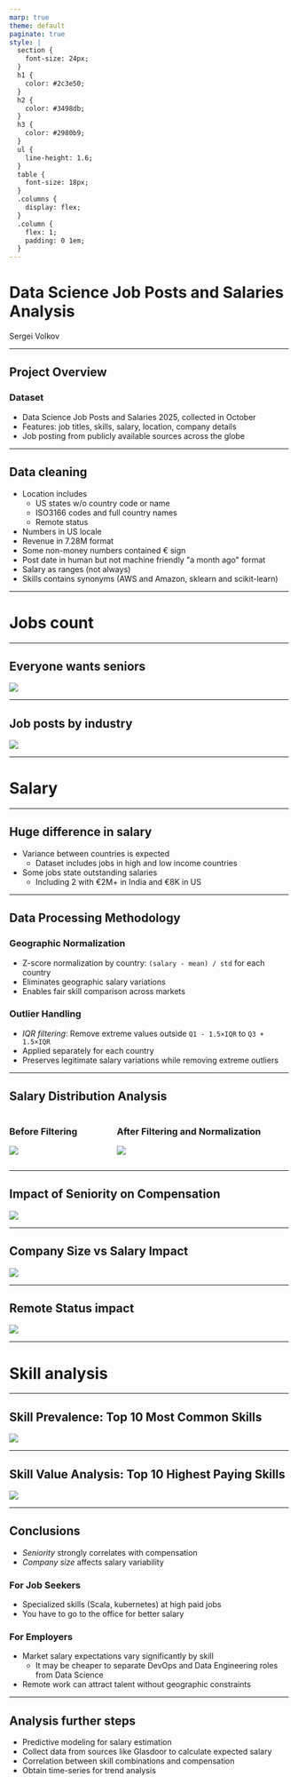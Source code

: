 ```yaml
---
marp: true
theme: default
paginate: true
style: |
  section {
    font-size: 24px;
  }
  h1 {
    color: #2c3e50;
  }
  h2 {
    color: #3498db;
  }
  h3 {
    color: #2980b9;
  }
  ul {
    line-height: 1.6;
  }
  table {
    font-size: 18px;
  }
  .columns {
    display: flex;
  }
  .column {
    flex: 1;
    padding: 0 1em;
  }
---
```


# Data Science Job Posts and Salaries Analysis

Sergei Volkov

---

## Project Overview

### Dataset

- Data Science Job Posts and Salaries 2025, collected in October
- Features: job titles, skills, salary, location, company details
- Job posting from publicly available sources across the globe

---

## Data cleaning

- Location includes
  - US states w/o country code or name
  - ISO3166 codes and full country names
  - Remote status
- Numbers in US locale
- Revenue in 7.28M format
- Some non-money numbers contained € sign
- Post date in human but not machine friendly "a month ago" format
- Salary as ranges (not always)
- Skills contains synonyms (AWS and Amazon, sklearn and scikit-learn)

---

# Jobs count

---

## Everyone wants seniors

![](./job_postings_by_seniority.png)

---

## Job posts by industry

![](./job_postings_by_industry.png)

---

# Salary

---

## Huge difference in salary

- Variance between countries is expected
  - Dataset includes jobs in high and low income countries
- Some jobs state outstanding salaries
  - Including 2 with €2M+ in India and €8K in US

---

## Data Processing Methodology

### Geographic Normalization
- Z-score normalization by country: `(salary - mean) / std` for each country
- Eliminates geographic salary variations
- Enables fair skill comparison across markets

### Outlier Handling
- *IQR filtering*: Remove extreme values outside `Q1 - 1.5×IQR` to `Q3 + 1.5×IQR`
- Applied separately for each country
- Preserves legitimate salary variations while removing extreme outliers

---

## Salary Distribution Analysis

<div class="columns">
<div class="column">

### Before Filtering
![](./salary_dist_before.png)

</div>
<div class="column">

### After Filtering and Normalization
![](./salary_dist_after.png)

</div>
</div>

---

## Impact of Seniority on Compensation

![](./salary_by_seniority.png)

---

## Company Size vs Salary Impact

![](./salary_by_company_size.png)

---

## Remote Status impact

![](./remote_vs_onsite_salary.png)

---

# Skill analysis

---

## Skill Prevalence: Top 10 Most Common Skills

![](./top_10_most_common_skills.png)

---

## Skill Value Analysis: Top 10 Highest Paying Skills

![](./top_10_highest_paying_skills.png)

---

## Conclusions

- *Seniority* strongly correlates with compensation
- *Company size* affects salary variability

### For Job Seekers

- Specialized skills (Scala, kubernetes) at high paid jobs
- You have to go to the office for better salary

### For Employers

- Market salary expectations vary significantly by skill
  - It may be cheaper to separate DevOps and Data Engineering roles from Data Science
- Remote work can attract talent without geographic constraints

---

## Analysis further steps

- Predictive modeling for salary estimation
- Collect data from sources like Glasdoor to calculate expected salary
- Correlation between skill combinations and compensation
- Obtain time-series for trend analysis
